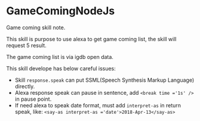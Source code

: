 # GameComingNodeJs
Game coming skill note.

This skill is purpose to use alexa to get game coming list, the skill will request 5 result.

The game coming list is via igdb open data.

This skill develope has below careful issues:

* Skill `response.speak` can put SSML(Speech Synthesis Markup Language) directly.
* Alexa response speak can pause in sentence, add `<break time ='1s' />` in pause point.
* If need alexa to speak date format, must add `interpret-as` in return speak, like: `<say-as interpret-as ='date'>2018-Apr-13</say-as>`
